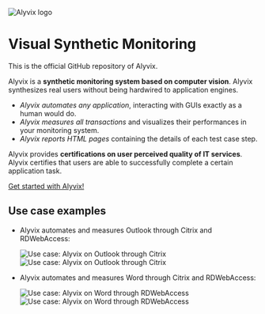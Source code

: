 ![Alyvix logo](http://www.alyvix.com/wp-content/uploads/2015/01/01-Logo-alyvix-sehr-klein.png)
# Visual Synthetic Monitoring

This is the official GitHub repository of Alyvix.

Alyvix is a **synthetic monitoring system based on computer vision**. Alyvix synthesizes real users without being hardwired to application engines.

+ *Alyvix automates any application*, interacting with GUIs exactly as a human would do.
+ *Alyvix measures all transactions* and visualizes their performances in your monitoring system.
+ *Alyvix reports HTML pages* containing the details of each test case step.

Alyvix provides **certifications on user perceived quality of IT services**. Alyvix certifies that users are able to successfully complete a certain application task.

[Get started with Alyvix!](http://www.alyvix.com/getting-started-3/)

## Use case examples

+ Alyvix automates and measures Outlook through Citrix and RDWebAccess:

     ![Use case: Alyvix on Outlook through Citrix](http://www.alyvix.com/wp-content/uploads/2017/04/Alyvix-Citrix-Outlook-20170606.gif)
     ![Use case: Alyvix on Outlook through Citrix](http://www.alyvix.com/wp-content/uploads/2017/04/Alyvix-RDWA-Outlook-20170606.gif)
+ Alyvix automates and measures Word through Citrix and RDWebAccess:

     ![Use case: Alyvix on Word through RDWebAccess](http://www.alyvix.com/wp-content/uploads/2017/04/Alyvix-Citrix-Word-20170606.gif)
     ![Use case: Alyvix on Word through RDWebAccess](http://www.alyvix.com/wp-content/uploads/2017/04/Alyvix-RDWA-Word-20170606.gif)
